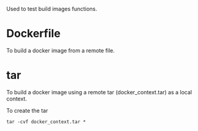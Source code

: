 Used to test build images functions.

# Dockerfile
To build a docker image from a remote file.

# tar
To build a docker image using a remote tar (docker_context.tar) as a local context.

To create the tar
```shell
tar -cvf docker_context.tar *
```
